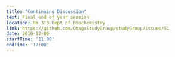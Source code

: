 ```yaml
---
title: "Continuing Discussion"
text: Final end of year session
location: Rm 319 Dept of Biochemistry
link: https://github.com/OtagoStudyGroup/studyGroup/issues/51
date: 2016-12-06
startTime: '11:00'
endTime: '12:00'
---
```

